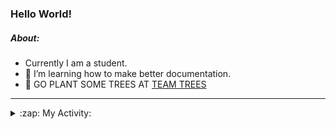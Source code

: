### Hello World!

##### About:
- Currently I am a student.
- 🌱 I’m learning how to make better documentation.
- 🌱 GO PLANT SOME TREES AT [TEAM TREES](https://teamtrees.org/)

---
<details>
  <summary>:zap: My Activity:</summary>
  
<!--START_SECTION:waka-->
![Code Time](http://img.shields.io/badge/Code%20Time-1%2C164%20hrs%2053%20mins-blue)

**I'm a Night 🦉** 

```text
🌞 Morning                1899 commits        ███░░░░░░░░░░░░░░░░░░░░░░   10.12 % 
🌆 Daytime                6376 commits        ████████░░░░░░░░░░░░░░░░░   33.97 % 
🌃 Evening                5354 commits        ███████░░░░░░░░░░░░░░░░░░   28.53 % 
🌙 Night                  5139 commits        ███████░░░░░░░░░░░░░░░░░░   27.38 % 
```
📅 **I'm Most Productive on Wednesday** 

```text
Monday                   2651 commits        ████░░░░░░░░░░░░░░░░░░░░░   14.13 % 
Tuesday                  2572 commits        ███░░░░░░░░░░░░░░░░░░░░░░   13.70 % 
Wednesday                4385 commits        ██████░░░░░░░░░░░░░░░░░░░   23.36 % 
Thursday                 2424 commits        ███░░░░░░░░░░░░░░░░░░░░░░   12.92 % 
Friday                   1942 commits        ███░░░░░░░░░░░░░░░░░░░░░░   10.35 % 
Saturday                 1643 commits        ██░░░░░░░░░░░░░░░░░░░░░░░   08.75 % 
Sunday                   3151 commits        ████░░░░░░░░░░░░░░░░░░░░░   16.79 % 
```


📊 **This Week I Spent My Time On** 

```text
🔥 Editors: 
IntelliJ                 5 hrs 36 mins       █████████████████████████   100.00 % 

🐱‍💻 Projects: 
intro                    5 hrs 29 mins       █████████████████████████   98.03 % 
Unknown Project          5 mins              ░░░░░░░░░░░░░░░░░░░░░░░░░   01.77 % 
android-demo             0 secs              ░░░░░░░░░░░░░░░░░░░░░░░░░   00.20 % 
```


 Last Updated on 22/08/2023 23:10:48 UTC
<!--END_SECTION:waka-->
</details>
